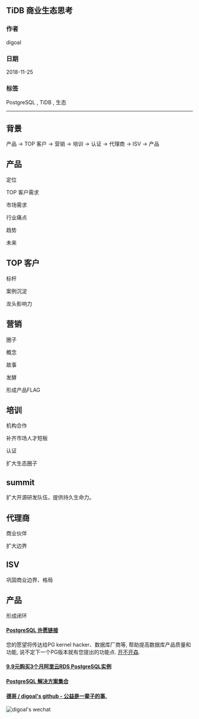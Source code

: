 ## TiDB 商业生态思考  
                                                                                         
### 作者                                                                                         
digoal                                                                                         
                                                                                         
### 日期                                                                                         
2018-11-25                                                                                     
                                                                                         
### 标签                                                                                         
PostgreSQL , TiDB , 生态      
                                                                                         
----                                                                                         
                                                                                         
## 背景        
  
产品 -> TOP 客户 -> 营销 -> 培训 -> 认证 -> 代理商 -> ISV -> 产品  
  
  
## 产品  
  
定位  
  
TOP 客户需求  
  
市场需求  
  
行业痛点  
  
趋势  
  
未来  
  
## TOP 客户  
标杆  
  
案例沉淀  
  
龙头影响力  
  
## 营销  
  
圈子  
  
概念  
  
故事  
  
发酵  
  
形成产品FLAG  
  
## 培训  
机构合作  
  
补齐市场人才短板  
  
认证  
  
扩大生态圈子  
  
## summit
扩大开源研发队伍，提供持久生命力。    
  
## 代理商  
  
商业伙伴  
  
扩大边界  
  
## ISV  
  
巩固商业边界、格局  
  
## 产品  
  
形成闭环  
  
     
  
  
  
  
  
  
  
  
  
  
  
  
  
  
  
  
  
  
  
  
  
  
  
  
  
  
  
  
  
  
  
  
  
  
  
  
  
  
  
  
  
  
  
  
  
  
  
  
  
  
  
  
  
  
  
  
  
  
  
#### [PostgreSQL 许愿链接](https://github.com/digoal/blog/issues/76 "269ac3d1c492e938c0191101c7238216")
您的愿望将传达给PG kernel hacker、数据库厂商等, 帮助提高数据库产品质量和功能, 说不定下一个PG版本就有您提出的功能点. [开不开森](https://github.com/digoal/blog/issues/76 "269ac3d1c492e938c0191101c7238216").  
  
  
#### [9.9元购买3个月阿里云RDS PostgreSQL实例](https://www.aliyun.com/database/postgresqlactivity "57258f76c37864c6e6d23383d05714ea")
  
  
#### [PostgreSQL 解决方案集合](https://yq.aliyun.com/topic/118 "40cff096e9ed7122c512b35d8561d9c8")
  
  
#### [德哥 / digoal's github - 公益是一辈子的事.](https://github.com/digoal/blog/blob/master/README.md "22709685feb7cab07d30f30387f0a9ae")
  
  
![digoal's wechat](../pic/digoal_weixin.jpg "f7ad92eeba24523fd47a6e1a0e691b59")
  
